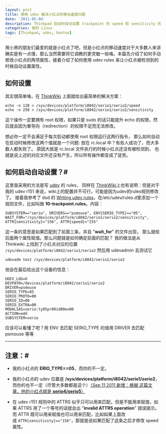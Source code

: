 ```yaml
---
layout: post
title: 使用 udev 解决小红点的移动速度问题
date: '2011-05-04'
description: Thinkpad 启动时自动设置 trackpoint 的 speed 和 sensitivity 的完美解决
categories: 我的 Linux
tags: [Thinkpad, udev, Gentoo]
---
```

[ThinkWiki]: http://www.thinkwiki.org/wiki/How_to_configure_the_TrackPoint#Sensitivity_.26_Speed "Sensitivity and Speed"
[udev]: http://en.wikipedia.org/wiki/Udev "the device manager for the Linux kernel"
[rules]: http://www.reactivated.net/writing_udev_rules.html "writing udev rules"
[1]: http://renkai.org/2011/08/linux%E4%B8%8Bthinkpad%E5%B0%8F%E7%BA%A2%E7%82%B9%E7%9A%84%E9%80%9F%E5%BA%A6%E5%92%8C%E7%81%B5%E6%95%8F%E5%BA%A6%E8%AE%BE%E7%BD%AE/ "linux下thinkpad小红点的速度和灵敏度设置"

用小黑的朋友们最爱的就是小红点了吧，但是小红点的移动速度对于大多数人来讲确实是有一点慢，那么当然需要将它调教的更灵敏一些咯。本篇先介绍了如何手动修改小红点的两项属性，接着介绍了如何使用 udev rules 来让小红点被检测到的时候自动设置属性。

## 如何设置 #

其实很简单咯，在 [ThinkWiki][] 上面就给出最简单的解决方案：

```
echo -n 120 > /sys/devices/platform/i8042/serio1/serio2/speed
echo -n 250 > /sys/devices/platform/i8042/serio1/serio2/sensitivity
```

这个操作一定要拥有 root 权限，如果只是 sudo 的话只能提升 echo 的权限，然后就会因为重导向（redirection）的权限不足而无法修改。

想必你一定不会满足于每次启动都使用 root 权限运行这两行指令，
那么如何自动在启动时候修改这两个值就是一个问题:
放在 rc.local 中？有些人成功了，而大多数人都失败了。
原因大抵是 rc.local 文件执行的时候小红点还没有被检测到，
也就是说上述的对应文件还没有产生，所以所有操作都变成了徒劳。

## 如何启动自动设置？#

这里我采用的方法是写 [udev][] 的 rules，
同样在 [ThinkWiki][]上也有说明：但是对于我的 udev r151 来说，wiki上的配置并不可行，可能是因为udev的rules规则修改了。
接着我参考了 dsd 的 [Writing udev rules][rules]，在/etc/udev/rules.d里添加一个规则文件，比如叫做 __10-trackpoint.rules__。内容：

```
SUBSYSTEM=="serio", DRIVERS=="psmouse", ENV{SERIO_TYPE}=="05", WAIT_FOR="/sys/devices/platform/i8042/serio1/serio2/sensitivity", ATTR{sensitivity}="156", ATTR{speed}="255"
```

这一条的意思是如果匹配到了前面三条，并且 "__wait_for__" 的文件出现，
那么就给后面两个属性赋值。那么问题就是如何确定前面的匹配？
我的做法是从 Thinkwiki 上找到了小红点对应的位置
`/sys/devices/platform/i8042/serio1/serio2` 
然后用 udevadmin 去测试它

```
udevadm test /sys/devices/platform/i8042/serio1/serio2
```

他会在最后给出这个设备的信息：

```
UDEV_LOG=6
DEVPATH=/devices/platform/i8042/serio1/serio2
DRIVER=psmouse
SERIO_TYPE=05
SERIO_PROTO=00
SERIO_ID=00
SERIO_EXTRA=00
MODALIAS=serio:ty05pr00id00ex00
ACTION=add
SUBSYSTEM=serio
```

应该可以看懂了吧？用 ENV 去匹配 SERIO_TYPE 的值用 DRIVER 去匹配 psmouse 等等

----

## 注意：#

* 我的小红点的 __ERIO_TYPE==05__，而你的不一定。

* 我的小红点的 udev 位置是 __/sys/devices/platform/i8042/serio1/serio2__，而你的也不一定（尽管大多数都是这个）<ins datetime="2011-09-11T06:33:36+00:00"/>（Sep 11,2011 新增：根据 [这篇文章][1]，他的小红点就是 __serio4/serio5__）

* 在 udev r151 规则中的 ATTRS 似乎只可以用来匹配，但是不能用来赋值，如果 ATTRS 用了一个等号的话就会出 "__invalid ATTRS operation__" 错误提示。而 ATTR 既可以用来赋值也可以用来匹配，比如如果上面改成 `ATTR{sensitivity}=="156"`，那就是说如果匹配了这条之后才修改 speed 属性。
